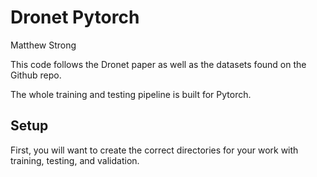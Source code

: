 # Dronet Pytorch

Matthew Strong

This code follows the Dronet paper as well as the datasets found on the Github repo.

The whole training and testing pipeline is built for Pytorch.

## Setup

First, you will want to create the correct directories for your work with training, testing, and validation.